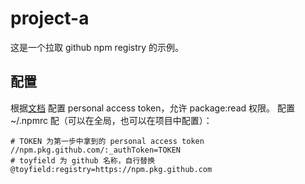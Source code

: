 # project-a

这是一个拉取 github npm registry 的示例。

## 配置

根据[文档](https://docs.github.com/en/authentication/keeping-your-account-and-data-secure/managing-your-personal-access-tokens#creating-a-personal-access-token-classic) 配置 personal access token，允许 package:read 权限。
配置 ~/.npmrc 配（可以在全局，也可以在项目中配置）：

```shell
# TOKEN 为第一步中拿到的 personal access token
//npm.pkg.github.com/:_authToken=TOKEN
# toyfield 为 github 名称，自行替换
@toyfield:registry=https://npm.pkg.github.com
```